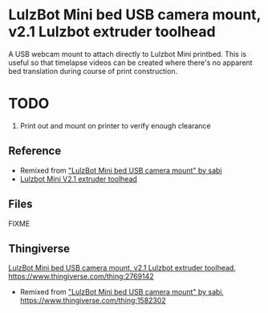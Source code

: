 
# LulzBot Mini bed USB camera mount, v2.1 Lulzbot extruder toolhead

A USB webcam mount to attach directly to Lulzbot Mini printbed. This is useful so that timelapse videos can be created where there's no apparent bed translation during course of print construction.


# TODO

 1. Print out and mount on printer to verify enough clearance

## Reference

  - Remixed from ["LulzBot Mini bed USB camera mount" by sabi](https://www.thingiverse.com/thing:1582302)
  - [Lulzbot Mini V2.1 extruder toolhead](https://www.lulzbot.com/store/tool-heads/lulzbot-mini-single-extruder-tool-head-v2_1)

## Files

FIXME

## Thingiverse

[LulzBot Mini bed USB camera mount, v2.1 Lulzbot extruder toolhead](https://www.thingiverse.com/thing:2769142), https://www.thingiverse.com/thing:2769142


  - Remixed from ["LulzBot Mini bed USB camera mount" by sabi](https://www.thingiverse.com/thing:1582302), https://www.thingiverse.com/thing:1582302
